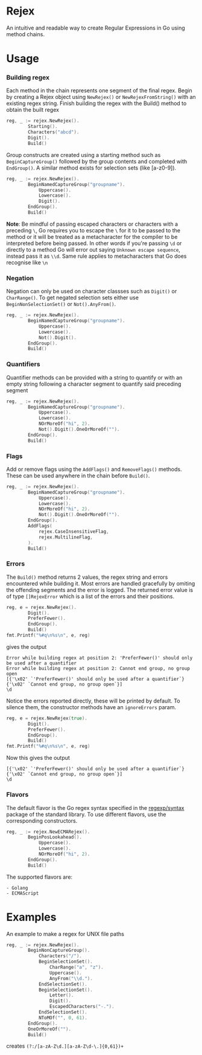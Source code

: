 # Rejex
 An intuitive and readable way to create Regular Expressions in Go using method chains.

# Usage

### Building regex

Each method in the chain represents one segment of the final regex.
Begin by creating a Rejex object using `NewRejex()` or `NewRejexFromString()` with an existing regex string.
Finish building the regex with the Build() method to obtain the built regex

```Go
reg, _ := rejex.NewRejex().
        Starting().
        Characters("abcd").
        Digit().
        Build()
```

Group constructs are created using a starting method such as `BeginCaptureGroup()` followed by the group contents
and completed with `EndGroup()`. A similar method exists for selection sets (like [a-z0-9]).

```Go
reg, _ := rejex.NewRejex().
        BeginNamedCaptureGroup("groupname").
            Uppercase().
            Lowercase().
            Digit().
        EndGroup().
        Build()
```

**Note**: Be mindful of passing escaped characters or characters with a preceding `\`, Go requires you to
escape the `\` for it to be passed to the method or it will be treated as a metacharacter for the compiler
to be interpreted before being passed. In other words if you're passing `\d` or directly to a method Go will
error out saying `Unknown escape sequence`, instead pass it as `\\d`. Same rule applies to metacharacters
that Go does recognise like `\n`

### Negation

Negation can only be used on character classses such as `Digit()` or `CharRange()`.
To get negated selection sets either use `BeginNonSelectionSet()` or `Not().AnyFrom()`.

```Go
reg, _ := rejex.NewRejex().
        BeginNamedCaptureGroup("groupname").
            Uppercase().
            Lowercase().
            Not().Digit().
        EndGroup().
        Build()
```

### Quantifiers

Quantifier methods can be provided with a string to quantify or with an empty string following
a character segment to quantify said preceding segment

```Go
reg, _ := rejex.NewRejex().
        BeginNamedCaptureGroup("groupname").
            Uppercase().
            Lowercase().
            NOrMoreOf("hi", 2).
            Not().Digit().OneOrMoreOf("").
        EndGroup().
        Build()
```

### Flags

Add or remove flags using the `AddFlags()` and `RemoveFlags()` methods. These can be used anywhere
in the chain before `Build()`.

```Go
reg, _ := rejex.NewRejex().
        BeginNamedCaptureGroup("groupname").
            Uppercase().
            Lowercase().
            NOrMoreOf("hi", 2).
            Not().Digit().OneOrMoreOf("").
        EndGroup().
        AddFlags(
            rejex.CaseInsensitiveFlag,
            rejex.MultilineFlag,
        ).
        Build()
```

### Errors

The `Build()` method returns 2 values, the regex string and errors encountered while building it.
Most errors are handled gracefully by omiting the offending segments and the error is logged.
The returned error value is of type `[]RejexError` which is a list of the errors and their positions.

```Go
reg, e = rejex.NewRejex().
        Digit().
        PreferFewer().
        EndGroup().
        Build()
fmt.Printf("%#q\n%s\n", e, reg)
```
gives the output

```
Error while building regex at position 2: 'PreferFewer()' should only be used after a quantifier
Error while building regex at position 2: Cannot end group, no group open
[{'\x02' `'PreferFewer()' should only be used after a quantifier`} {'\x02' `Cannot end group, no group open`}]
\d
```

Notice the errors reported directly, these will be printed by default. To silence them, the constructor
methods have an `ignoreErrors` param.

```Go
reg, e = rejex.NewRejex(true).
        Digit().
        PreferFewer().
        EndGroup().
        Build()
fmt.Printf("%#q\n%s\n", e, reg)
```
Now this gives the output 

```
[{'\x02' `'PreferFewer()' should only be used after a quantifier`} {'\x02' `Cannot end group, no group open`}]
\d
```

### Flavors

The default flavor is the Go regex syntax specified in the
[regexp/syntax](https://pkg.go.dev/regexp/syntax@go1.18.1) package of the standard library.
To use different flavors, use the corresponding constructors.

```Go
reg, _ := rejex.NewECMARejex().
        BeginPosLookahead().
            Uppercase().
            Lowercase().
            NOrMoreOf("hi", 2).
        EndGroup().
        Build()
```

The supported flavors are:

    - Golang
    - ECMAScript


# Examples

An example to make a regex for UNIX file paths

```Go
reg, _ := rejex.NewRejex().
        BeginNonCaptureGroup().
            Characters("/").
            BeginSelectionSet().
                CharRange("a", "z").
                Uppercase().
                AnyFrom("\\d.").
            EndSelectionSet().
            BeginSelectionSet().
                Letter().
                Digit().
                EscapedCharacters("-.").
            EndSelectionSet().
            NToMOf("", 0, 61).
        EndGroup().
        OneOrMoreOf("").
        Build()
```
creates `(?:/[a-zA-Z\d.][a-zA-Z\d-\.]{0,61})+`
